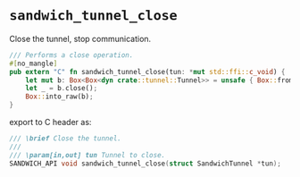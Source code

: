 # `sandwich_tunnel_close`

Close the tunnel, stop communication.

```rust
/// Performs a close operation.
#[no_mangle]
pub extern "C" fn sandwich_tunnel_close(tun: *mut std::ffi::c_void) {
    let mut b: Box<Box<dyn crate::tunnel::Tunnel>> = unsafe { Box::from_raw(tun as *mut _) };
    let _ = b.close();
    Box::into_raw(b);
}
```

export to C header as:

```c
/// \brief Close the tunnel.
///
/// \param[in,out] tun Tunnel to close.
SANDWICH_API void sandwich_tunnel_close(struct SandwichTunnel *tun);
```
